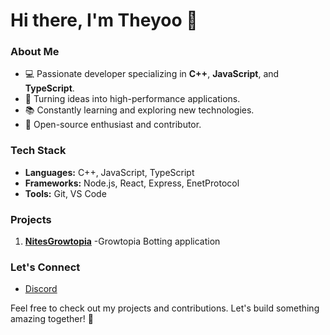 # Hi there, I'm Theyoo 👋

### About Me
- 💻 Passionate developer specializing in **C++**, **JavaScript**, and **TypeScript**.
- 🌟 Turning ideas into high-performance applications.
- 📚 Constantly learning and exploring new technologies.
- 🚀 Open-source enthusiast and contributor.

### Tech Stack
- **Languages:** C++, JavaScript, TypeScript
- **Frameworks:** Node.js, React, Express, EnetProtocol
- **Tools:** Git, VS Code

### Projects
1. **[NitesGrowtopia](#)** -Growtopia Botting application

### Let's Connect
- [Discord](https://discord.gg/DvPMmYKQgc)

Feel free to check out my projects and contributions. Let's build something amazing together! 🚀
